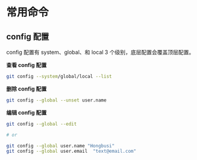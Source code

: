 # 常用命令

## config 配置

config 配置有 system、global、和 local 3 个级别，底层配置会覆盖顶层配置。

**查看 config 配置**

``` bash
git config --system/global/local --list
```

**删除 config 配置**

``` bash
git config --global --unset user.name
```

**编辑 config 配置**

``` bash
git config --global --edit

# or

git config --global user.name "Hongbusi"
git config --global user.email  "text@email.com"
```
